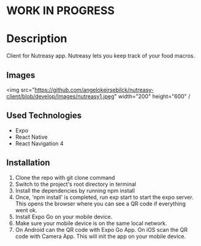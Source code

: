# WORK IN PROGRESS

# Description

Client for Nutreasy app. Nutreasy lets you keep track of your food macros.

## Images
<img src="https://github.com/angelokeirsebilck/nutreasy-client/blob/develop/Images/nutreasy1.jpeg" width="200" height="600" /



## Used Technologies

- Expo
- React Native
- React Navigation 4

## Installation

1. Clone the repo with git clone command
2. Switch to the project's root directory in terminal
3. Install the dependencies by running npm install
4. Once, 'npm install' is completed, run exp start to start the expo server. This opens the browser where you can see a QR code if everything went ok.
5. Install Expo Go on your mobile device.
6. Make sure your mobile device is on the same local network.
7. On Android can the QR code with Expo Go App. On iOS scan the QR code with Camera App. This will init the app on your mobile device.
